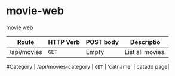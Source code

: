 # movie-web
movie web

| Route | HTTP Verb	 | POST body	 | Descriptio |
| --- | --- | --- | --- |
| /api/movies | `GET` | Empty | List all movies. |


#Category
| /api/movies-category | `GET` | 'catname' | catadd page|
